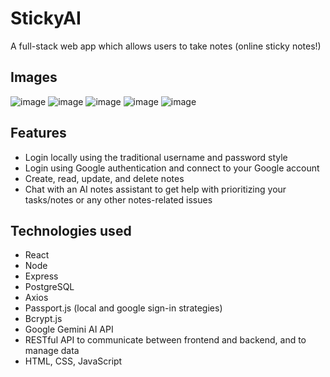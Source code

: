 # StickyAI
<p>A full-stack web app which allows users to take notes (online sticky notes!)</p>

## Images
![image](https://github.com/user-attachments/assets/d1272739-c8cc-4849-831d-79b187a119ad)
![image](https://github.com/user-attachments/assets/462d9820-119c-4991-8609-6b34181326ab)
![image](https://github.com/user-attachments/assets/0828b4cd-dd51-4655-afbc-e73115f3aaeb)
![image](https://github.com/user-attachments/assets/4f6895f4-a70f-46d4-997e-72d55c190a4e)
![image](https://github.com/user-attachments/assets/1bb42685-427c-42c5-b667-c67184687ab1)

## Features
<ul>
  <li>Login locally using the traditional username and password style</li>
  <li>Login using Google authentication and connect to your Google account</li>
  <li>Create, read, update, and delete notes</li>
  <li>Chat with an AI notes assistant to get help with prioritizing your tasks/notes or any other notes-related issues</li>
</ul>

## Technologies used
<ul>
  <li>React</li>
  <li>Node</li>
  <li>Express</li>
  <li>PostgreSQL</li>
  <li>Axios</li>
  <li>Passport.js (local and google sign-in strategies)</li>
  <li>Bcrypt.js</li>
  <li>Google Gemini AI API</li>
  <li>RESTful API to communicate between frontend and backend, and to manage data</li>
  <li>HTML, CSS, JavaScript</li>
</ul>



